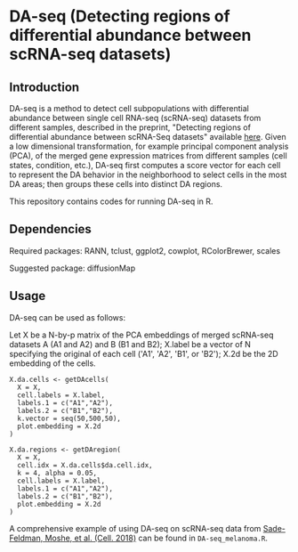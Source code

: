 # DA-seq (Detecting regions of differential abundance  between scRNA-seq  datasets)

## Introduction
DA-seq is a method to detect cell subpopulations with differential abundance between single cell RNA-seq (scRNA-seq) datasets from different samples, described in the preprint, "Detecting regions of differential abundance between scRNA-Seq datasets" available [here](http://biorxiv.org/cgi/content/short/711929v1). Given a low dimensional transformation, for example principal component analysis (PCA), of the merged gene expression matrices from different samples (cell states, condition, etc.), DA-seq first computes a score vector for each cell to represent the DA behavior in the neighborhood to select cells in the most DA areas; then groups these cells into distinct DA regions.

This repository contains codes for running DA-seq in R.


## Dependencies
Required packages: RANN, tclust, ggplot2, cowplot, RColorBrewer, scales

Suggested package: diffusionMap


## Usage
DA-seq can be used as follows:

Let X be a N-by-p matrix of the PCA embeddings of merged scRNA-seq datasets A (A1 and A2) and B (B1 and B2); X.label be a vector of N specifying the original of each cell ('A1', 'A2', 'B1', or 'B2'); X.2d be the 2D embedding of the cells.

~~~~
X.da.cells <- getDAcells(
  X = X, 
  cell.labels = X.label, 
  labels.1 = c("A1","A2"), 
  labels.2 = c("B1","B2"), 
  k.vector = seq(50,500,50), 
  plot.embedding = X.2d
)

X.da.regions <- getDAregion(
  X = X, 
  cell.idx = X.da.cells$da.cell.idx, 
  k = 4, alpha = 0.05, 
  cell.labels = X.label, 
  labels.1 = c("A1","A2"), 
  labels.2 = c("B1","B2"), 
  plot.embedding = X.2d
)
~~~~


A comprehensive example of using DA-seq on scRNA-seq data from [Sade-Feldman, Moshe, et al. (Cell. 2018)](https://www.sciencedirect.com/science/article/pii/S0092867418313941) can be found in `DA-seq_melanoma.R`.

